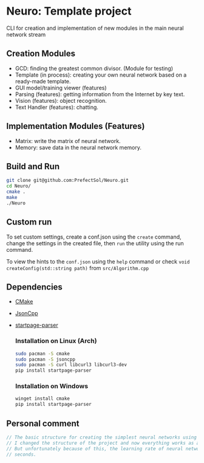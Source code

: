 # Neuro: Template project 

CLI for creation and implementation of new modules in the main neural network stream

## Creation Modules

- GCD: finding the greatest common divisor. (Module for testing)
- Template (in process): creating your own neural network based on a ready-made template.
- GUI model/training viewer (features)
- Parsing (features): getting information from the Internet by key text.
- Vision (features): object recognition.
- Text Handler (features): chatting.

## Implementation Modules (Features)

- Matrix: write the matrix of neural network.
- Memory: save data in the neural network memory.


## Build and Run

```bash
git clone git@github.com:PrefectSol/Neuro.git
cd Neuro/
cmake .
make
./Neuro
```


## Custom run

To set custom settings, create a conf.json using the ```create``` command, change the settings in the created file, then ```run``` the utility using the run command.

To view the hints to the ```conf.json``` using the ```help``` command or check ```void createConfig(std::string path)``` from ```src/Algorithm.cpp```


## Dependencies

 - [CMake](https://github.com/Kitware/CMake)

 - [JsonCpp](https://github.com/open-source-parsers/jsoncpp)
 
 - [startpage-parser](https://github.com/knassar702/startpage-parser)

    ### Installation on Linux (Arch)
    ```bash
    sudo pacman -S cmake
    sudo pacman -S jsoncpp
    sudo pacman -S curl libcurl3 libcurl3-dev
    pip install startpage-parser
    ```

    ### Installation on Windows
    ```bash
    winget install cmake
    pip install startpage-parser
    ```

## Personal comment

```rust
// The basic structure for creating the simplest neural networks using the CLI is ready.
// I changed the structure of the project and now everything works as a template.
// But unfortunately because of this, the learning rate of neural networks has dropped from 0.4 to 2-5
// seconds.
```
